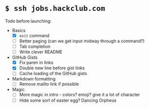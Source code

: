# `$ ssh jobs.hackclub.com`

Todo before launching:

- Basics
    - [X] `exit` command
    - [ ] Better paging (can we get input midway through a command?)
    - [ ] Tab completion
    - [ ] Write clever README
- GitHub Gists
    - [X] Fix paren in links
    - [X] Double new line before gist links
    - [ ] Cache loading of the GitHub gists
- Markdown formatting
    - [ ] Remove mailto link if possible
- Magic
    - [ ] More magic in intro - colors? emoji? give it a lot of character
    - [ ] Hide some sort of easter egg? Dancing Orpheus
